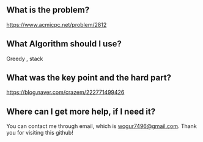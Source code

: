 ## What is the problem?

<https://www.acmicpc.net/problem/2812>

## What Algorithm should I use?

Greedy , stack

## What was the key point and the hard part?

https://blog.naver.com/crazem/222771499426

## Where can I get more help, if I need it?

You can contact me through email, which is wogur7496@gmail.com.
Thank you for visiting this github!

